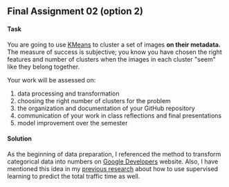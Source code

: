 ## Final Assignment 02 (option 2)

#### Task

You are going to use [KMeans](http://scikit-learn.org/stable/modules/generated/sklearn.cluster.KMeans.html) to cluster a set of images **on their metadata.** The measure of success is subjective; you know you have chosen the right features and number of clusters when the images in each cluster "seem" like they belong together. 

Your work will be assessed on: 
1. data processing and transformation  
2. choosing the right number of clusters for the problem  
3. the organization and documentation of your GitHub repository  
4. communication of your work in class reflections and final presentations  
5. model improvement over the semester

#### Solution

As the beginning of data preparation, I referenced the method to transform categorical data into numbers on [Google Developers](https://developers.google.com/machine-learning/data-prep/transform/transform-categorical) website. Also, I have mentioned this idea in my [previous research](https://github.com/yujunmjiang/machine-learning-spring-20/blob/master/ml-research/yujun-supervised-learning.pdf) about how to use supervised learning to predict the total traffic time as well.
